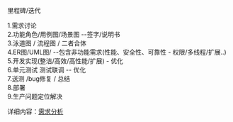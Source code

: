 

里程碑/迭代  

1.需求讨论  
2.功能角色/用例图/场景图     --签字/说明书  
3.泳道图 / 流程图 / 二者合体  
4.ER图/UML图/  --包含非功能需求(性能、安全性、可靠性 - 权限/多线程/扩展..)     
5.开发实现(整洁/高效/高性能/扩展) - 优化   
6.单元测试 测试联调  -- 优化   
7.送测 /bug修复 / 总结   
8.部署     
9.生产问题定位解决    
   
详细内容：[需求分析](https://www.cnblogs.com/my-worldlet/p/10817830.html)   



